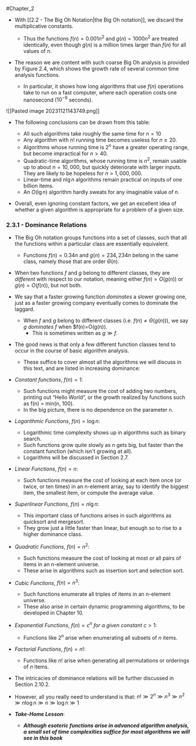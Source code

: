 #Chapter_2 
- With [[2.2 - The Big Oh Notation|the Big Oh notation]], we discard the multiplicative constants.
	- Thus the functions $f(n)=0.001n^2$ and $g(n)=1000n^2$ are treated identically, even though $g(n)$ is a million times larger than $f(n)$ for all values of $n$.

- The reason we are content with such coarse Big Oh analysis is provided by Figure 2.4, which shows the growth rate of several common time analysis functions.
	- In particular, it shows how long algorithms that use $f(n)$ operations take to run on a fast computer, where each operation costs one nanosecond ($10^{-9}$ seconds).

![[Pasted image 20231121143749.png]]

- The following conclusions can be drawn from this table:
	- All such algorithms take roughly the same time for $n=10$
	- Any algorithm with $n!$ running time becomes useless for $n\geq 20$.
	- Algorithms whose running time is $2^n$ have a greater operating range, but become impractical for $n>40$.
	- Quadratic-time algorithms, whose running time is $n^2$, remain usable up to about $n=10,000$, but quickly deteriorate with larger inputs. They are likely to be hopeless for $n>1,000,000$.
	- Linear-time and $n\lg n$ algorithms remain practical on inputs of one billion items.
	- An $O(\lg n)$ algorithm hardly sweats for any imaginable value of *n*.

- Overall, even ignoring constant factors, we get an excellent idea of whether a given algorithm is appropriate for a problem of a given size.

### 2.3.1 - Dominance Relations
- The Big Oh notation groups functions into a set of classes, such that all the functions within a particular class are essentially equivalent.
	- Functions $f(n)=0.34n$ and $g(n)=234,234n$ belong in the same class, namely those that are order $\Theta (n)$.
- When two functions $f$ and $g$ belong to different classes, they are *different* with respect to our notation, meaning either $f(n)=O(g(n))$ or $g(n)=O(f(n))$, but not both.

- We say that a faster growing function *dominates* a slower growing one, just as a faster growing company eventually comes to dominate the laggard.
	- When $f$ and $g$ belong to different classes (i.e. $f(n)\neq \Theta(g(n))$), we say $g$ *dominates* $f$ when $f(n)=O(g(n)).
		- This is sometimes written as $g \gg f$.

- The good news is that only a few different function classes tend to occur in the course of basic algorithm analysis.
	- These suffice to cover almost all the algorithms we will discuss in this text, and are listed in increasing dominance:

- *Constant functions*, $f(n)=1$:
	- Such functions might measure the cost of adding two numbers, printing out “Hello World”, or the growth realized by functions such as f(n) = min(n, 100).
	- In the big picture, there is no dependence on the parameter n.
- *Logarithmic Functions*, $f(n)=\log n$:
	- Logarithmic time complexity shows up in algorithms such as binary search.
	- Such functions grow quite slowly as *n* gets big, but faster than the constant function (which isn't growing at all).
	- Logarithms will be discussed in Section 2.7.
- *Linear Functions*, $f(n)=n$:
	- Such functions measure the cost of looking at each item once (or twice, or ten times) in an n-element array, say to identify the biggest item, the smallest item, or compute the average value.
- *Superlinear Functions*, $f(n)=n\lg n$:
	- This important class of functions arises in such algorithms as quicksort and mergesort. 
	- They grow just a little faster than linear, but enough so to rise to a higher dominance class.
- *Quadratic Functions*, $f(n)=n^2$:
	- Such functions measure the cost of looking at most or all pairs of items in an n-element universe.
	- These arise in algorithms such as insertion sort and selection sort.
- *Cubic Functions*, $f(n)=n^3$:
	- Such functions enumerate all triples of items in an n-element universe.
	- These also arise in certain dynamic programming algorithms, to be developed in Chapter 10.
- *Exponential Functions*, $f(n)=c^n$ *for a given constant* $c>1$:
	- Functions like $2^n$ arise when enumerating all subsets of *n* items.
- *Factorial Functions*, $f(n)=n!$:
	- Functions like $n!$ arise when generating all permutations or orderings of *n* items.

- The intricacies of dominance relations will be further discussed in Section 2.10.2.
- However, all you really need to understand is that:
$n!\gg 2^n\gg n^3\gg n^2\gg n\log n\gg n\gg \log n\gg 1$

- ***Take-Home Lesson***:
	- ***Although esoteric functions arise in advanced algorithm analysis, a small set of time complexities suffice for most algorithms we will see in this book***